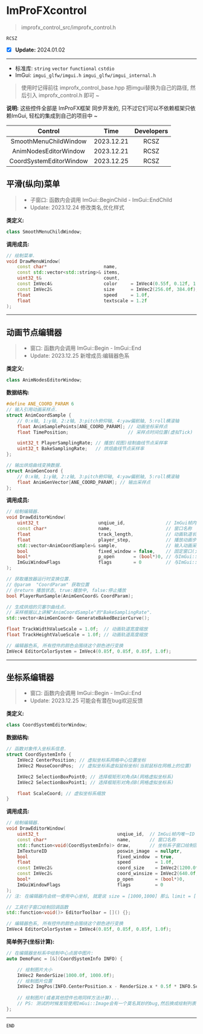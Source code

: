 # ImProFXcontrol

> improfx_control_src/improfx_control.h

```RCSZ```
- [x] __Update:__ 2024.01.02
---

- 标准库: ```string``` ```vector``` ```functional``` ```cstdio```
- ImGui: ```imgui_glfw/imgui.h``` ```imgui_glfw/imgui_internal.h```
  
> 使用时记得前往 improfx_control_base.hpp 把imgui替换为自己的路径, 然后引入 improfx_control.h 即可 ~

__说明:__ 这些控件全部是 ImProFX框架 同步开发的, 只不过它们可以不依赖框架只依赖ImGui, 轻松的集成到自己的项目中 ~

| Control | Time | Developers | 
| :---: | :---: | :---:
| SmoothMenuChildWindow | 2023.12.21 | RCSZ |
| AnimNodesEditorWindow | 2023.12.21 | RCSZ |
| CoordSystemEditorWindow | 2023.12.25 | RCSZ |

## 平滑(纵向)菜单
> - 子窗口: 函数内会调用 ImGui::BeginChild - ImGui::EndChild
> - Update: 2023.12.24 修改类名,优化样式

__类定义:__
```cpp
class SmoothMenuChildWindow;
```

__调用成员:__
```cpp
// 绘制菜单.
void DrawMenuWindow(
	const char*                     name,                                          // 菜单子窗口名称
	const std::vector<std::string>& items,                                         // 菜单选项
	uint32_t&                       count,                                         // 菜单选项位置(索引)
	const ImVec4&                   color     = ImVec4(0.55f, 0.12f, 1.0f, 0.72f), // 菜单色系
	const ImVec2&                   size      = ImVec2(256.0f, 384.0f),            // 菜单子窗口大小
	float                           speed     = 1.0f,                              // 动画速度缩放 
	float                           textscale = 1.2f                               // 菜单子窗口内字体缩放
);
```

---

## 动画节点编辑器
> - 窗口: 函数内会调用 ImGui::Begin - ImGui::End
> - Update: 2023.12.25 新增成员:编辑器色系

__类定义:__
```cpp
class AnimNodesEditorWindow;
```

__数据结构:__
```cpp
#define ANE_COORD_PARAM 6 
// 输入引用动画采样点.
struct AnimCoordSample {
	// 0:x轴, 1:y轴, 2:z轴, 3:pitch俯仰轴, 4:yaw偏航轴, 5:roll横滚轴
	float AnimSamplePoints[ANE_COORD_PARAM]; // 动画坐标采样点
	float TimePosition;                      // 采样点时间位置(虚拟Tick)

	uint32_t PlayerSamplingRate; // 播放(视图)绘制曲线节点采样率
	uint32_t BakeSamplingRate;   // 烘焙曲线节点采样率
};

// 输出烘焙曲线变换数据.
struct AnimGenCoord {
	// 0:x轴, 1:y轴, 2:z轴, 3:pitch俯仰轴, 4:yaw偏航轴, 5:roll横滚轴
	float AnimGenVector[ANE_COORD_PARAM]; // 输出采样点
};

```

__调用成员:__
```cpp
// 绘制编辑器.
void DrawEditorWindow(
	uint32_t                      unqiue_id,               // ImGui帧内唯一ID
	const char*                   name,                    // 窗口名称
	float                         track_length,            // 动画轨道长度
	float                         player_step,             // 播放动画步长(每帧)
	std::vector<AnimCoordSample>& sample,                  // 输入动画采样点
	bool                          fixed_window = false,    // 固定窗口(大小&位置)
	bool*                         p_open       = (bool*)0, // 与ImGui::Begin的"p_open"参数相同
	ImGuiWindowFlags              flags        = 0         // 与ImGui::Begin的"flags"参数相同
);

// 获取播放器运行时变换位置.
// @param  "CoordParam" 获取位置
// @return 播放状态, true:播放中, false:停止播放
bool PlayerRunSample(AnimGenCoord& CoordParam);

// 生成烘焙的贝塞尔曲线点.
// 采样根据以上讲解"AnimCoordSample"的"BakeSamplingRate".
std::vector<AnimGenCoord> GenerateBakedBezierCurve();

float TrackWidthValueScale = 1.0f;  // 动画轨道宽度缩放
float TrackHeightValueScale = 1.0f; // 动画轨道高度缩放

// 编辑器色系, 所有控件的颜色会围绕这个颜色进行变换
ImVec4 EditorColorSystem = ImVec4(0.85f, 0.85f, 0.85f, 1.0f);
```

---

## 坐标系编辑器
> - 窗口: 函数内会调用 ImGui::Begin - ImGui::End
> - Update: 2023.12.25 可能会有潜在bug欢迎反馈

__类定义:__
```cpp
class CoordSystemEditorWindow;
```

__数据结构:__
```cpp
// 函数对象传入坐标系信息.
struct CoordSystemInfo {
	ImVec2 CenterPosition; // 虚拟坐标系网格中心位置坐标
	ImVec2 MouseCoordPos;  // 虚拟坐标系虚拟鼠标坐标(当前鼠标在网格上的位置)

	ImVec2 SelectionBoxPoint0; // 选择框矩形对角点A(网格虚拟坐标系)
	ImVec2 SelectionBoxPoint1; // 选择框矩形对角点B(网格虚拟坐标系)

	float ScaleCoord; // 虚拟坐标系缩放
}
```

__调用成员:__
```cpp
// 绘制编辑器.
void DrawEditorWindow(
	uint32_t                             unqiue_id,  // ImGui帧内唯一ID
	const char*                          name,       // 窗口名称
	std::function<void(CoordSystemInfo)> draw,       // 坐标系子窗口绘制回调函数
	ImTextureID                          poswin_image  = nullptr,                  // 工具定位窗口背景图片
	bool                                 fixed_window  = true,                     // 固定窗口(大小&位置)
	float                                speed         = 1.0f,                     // 动画速度缩放
	const ImVec2&                        coord_size    = ImVec2(1200.0f, 1200.0f), // 虚拟坐标系大小
	const ImVec2&                        coord_winsize = ImVec2(640.0f, 640.0f)    // 坐标系子窗口大小
	bool*                                p_open        = (bool*)0,                 // 与ImGui::Begin的"p_open"参数相同
	ImGuiWindowFlags                     flags         = 0                         // 与ImGui::Begin的"flags"参数相同
);
// 注: 在编辑器内会统一使用中心坐标, 就是说 size = [1000,1000] 那么 limit = [-500 ~ +500, -500 ~ +500]

// 工具栏子窗口绘制回调函数
std::function<void()> EditorToolbar = []() {};

// 编辑器色系, 所有控件的颜色会围绕这个颜色进行变换
ImVec4 EditorColorSystem = ImVec4(0.85f, 0.85f, 0.85f, 1.0f);
```

__简单例子(坐标计算):__
```cpp
// 在编辑器坐标系中绘制中心点居中图片:
auto DemoFunc = [&](CoordSystemInfo INFO) {

	// 绘制图片大小
	ImVec2 RenderSize(1000.0f, 1000.0f);
	// 绘制图片位置
	ImVec2 ImgPos(INFO.CenterPosition.x - RenderSize.x * 0.5f * INFO.ScaleCoord, INFO.CenterPosition.y - RenderSize.y * 0.5f * INFO.ScaleCoord);
		
	// 绘制图片(或者其他控件也用同样方法计算)...
	// PS: 测试的时候发现使用ImGui::Image会有一个莫名其妙的bug,然后换成绘制列表(ImGui::GetWindowDrawList()->AddImageRounded)就没问题了 /滑稽
};
```

---

```END```
